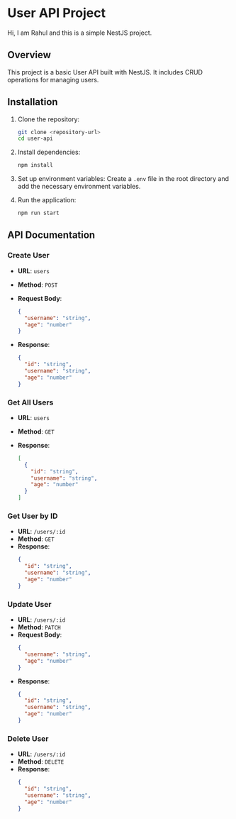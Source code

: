 # User API Project

Hi, I am Rahul and this is a simple NestJS project.

## Overview

This project is a basic User API built with NestJS. It includes CRUD operations for managing users.

## Installation

1. Clone the repository:
   ```bash
   git clone <repository-url>
   cd user-api
   ```

2. Install dependencies:
   ```bash
   npm install
   ```

3. Set up environment variables:
   Create a `.env` file in the root directory and add the necessary environment variables.

4. Run the application:
   ```bash
   npm run start
   ```

## API Documentation

### Create User

- **URL**: `users`


- **Method**: `POST`
- **Request Body**:
  ```json
  {
    "username": "string",
    "age": "number"
  }
  ```
- **Response**:
  ```json
  {
    "id": "string",
    "username": "string",
    "age": "number"
  }
  ```

### Get All Users

- **URL**: `users`


- **Method**: `GET`
- **Response**:
  ```json
  [
    {
      "id": "string",
      "username": "string",
      "age": "number"
    }
  ]
  ```

### Get User by ID

- **URL**: `/users/:id`
- **Method**: `GET`
- **Response**:
  ```json
  {
    "id": "string",
    "username": "string",
    "age": "number"
  }
  ```

### Update User

- **URL**: `/users/:id`
- **Method**: `PATCH`
- **Request Body**:
  ```json
  {
    "username": "string",
    "age": "number"
  }
  ```
- **Response**:
  ```json
  {
    "id": "string",
    "username": "string",
    "age": "number"
  }
  ```

### Delete User

- **URL**: `/users/:id`
- **Method**: `DELETE`
- **Response**:
  ```json
  {
    "id": "string",
    "username": "string",
    "age": "number"
  }
  ```